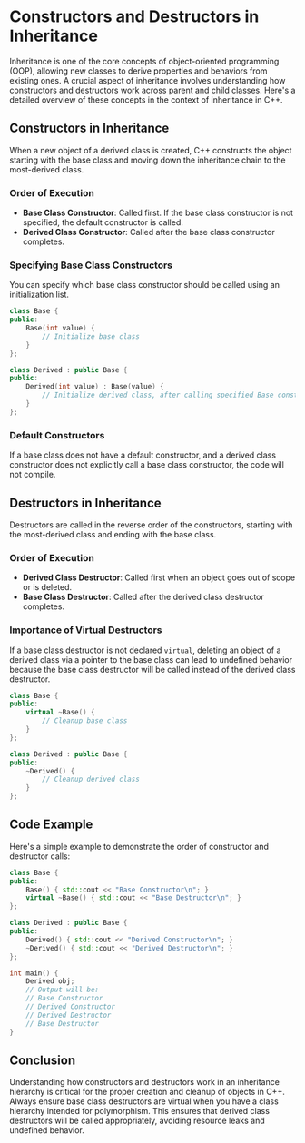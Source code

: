 # Constructors and Destructors in Inheritance

Inheritance is one of the core concepts of object-oriented programming (OOP), allowing new classes to derive properties and behaviors from existing ones. A crucial aspect of inheritance involves understanding how constructors and destructors work across parent and child classes. Here's a detailed overview of these concepts in the context of inheritance in C++.

## Constructors in Inheritance

When a new object of a derived class is created, C++ constructs the object starting with the base class and moving down the inheritance chain to the most-derived class.

### Order of Execution

- **Base Class Constructor**: Called first. If the base class constructor is not specified, the default constructor is called.
- **Derived Class Constructor**: Called after the base class constructor completes.

### Specifying Base Class Constructors

You can specify which base class constructor should be called using an initialization list.

```cpp
class Base {
public:
    Base(int value) {
        // Initialize base class
    }
};

class Derived : public Base {
public:
    Derived(int value) : Base(value) {
        // Initialize derived class, after calling specified Base constructor
    }
};
```

### Default Constructors

If a base class does not have a default constructor, and a derived class constructor does not explicitly call a base class constructor, the code will not compile.

## Destructors in Inheritance

Destructors are called in the reverse order of the constructors, starting with the most-derived class and ending with the base class.

### Order of Execution

- **Derived Class Destructor**: Called first when an object goes out of scope or is deleted.
- **Base Class Destructor**: Called after the derived class destructor completes.

### Importance of Virtual Destructors

If a base class destructor is not declared `virtual`, deleting an object of a derived class via a pointer to the base class can lead to undefined behavior because the base class destructor will be called instead of the derived class destructor.

```cpp
class Base {
public:
    virtual ~Base() {
        // Cleanup base class
    }
};

class Derived : public Base {
public:
    ~Derived() {
        // Cleanup derived class
    }
};
```

## Code Example

Here's a simple example to demonstrate the order of constructor and destructor calls:

```cpp
class Base {
public:
    Base() { std::cout << "Base Constructor\n"; }
    virtual ~Base() { std::cout << "Base Destructor\n"; }
};

class Derived : public Base {
public:
    Derived() { std::cout << "Derived Constructor\n"; }
    ~Derived() { std::cout << "Derived Destructor\n"; }
};

int main() {
    Derived obj;
    // Output will be:
    // Base Constructor
    // Derived Constructor
    // Derived Destructor
    // Base Destructor
}
```

## Conclusion

Understanding how constructors and destructors work in an inheritance hierarchy is critical for the proper creation and cleanup of objects in C++. Always ensure base class destructors are virtual when you have a class hierarchy intended for polymorphism. This ensures that derived class destructors will be called appropriately, avoiding resource leaks and undefined behavior.